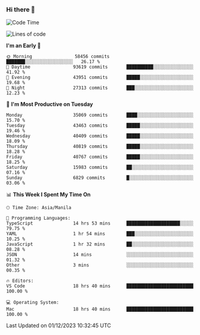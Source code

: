 ### Hi there 👋

<!--START_SECTION:waka-->
![Code Time](http://img.shields.io/badge/Code%20Time-4%2C599%20hrs%2022%20mins-blue)

![Lines of code](https://img.shields.io/badge/From%20Hello%20World%20I%27ve%20Written-101.6%20million%20lines%20of%20code-blue)

**I'm an Early 🐤** 

```text
🌞 Morning                58456 commits       ███████░░░░░░░░░░░░░░░░░░   26.17 % 
🌆 Daytime                93619 commits       ██████████░░░░░░░░░░░░░░░   41.92 % 
🌃 Evening                43951 commits       █████░░░░░░░░░░░░░░░░░░░░   19.68 % 
🌙 Night                  27313 commits       ███░░░░░░░░░░░░░░░░░░░░░░   12.23 % 
```
📅 **I'm Most Productive on Tuesday** 

```text
Monday                   35069 commits       ████░░░░░░░░░░░░░░░░░░░░░   15.70 % 
Tuesday                  43463 commits       █████░░░░░░░░░░░░░░░░░░░░   19.46 % 
Wednesday                40409 commits       █████░░░░░░░░░░░░░░░░░░░░   18.09 % 
Thursday                 40819 commits       █████░░░░░░░░░░░░░░░░░░░░   18.28 % 
Friday                   40767 commits       █████░░░░░░░░░░░░░░░░░░░░   18.25 % 
Saturday                 15983 commits       ██░░░░░░░░░░░░░░░░░░░░░░░   07.16 % 
Sunday                   6829 commits        █░░░░░░░░░░░░░░░░░░░░░░░░   03.06 % 
```


📊 **This Week I Spent My Time On** 

```text
🕑︎ Time Zone: Asia/Manila

💬 Programming Languages: 
TypeScript               14 hrs 53 mins      ████████████████████░░░░░   79.75 % 
YAML                     1 hr 54 mins        ███░░░░░░░░░░░░░░░░░░░░░░   10.25 % 
JavaScript               1 hr 32 mins        ██░░░░░░░░░░░░░░░░░░░░░░░   08.28 % 
JSON                     14 mins             ░░░░░░░░░░░░░░░░░░░░░░░░░   01.32 % 
Other                    3 mins              ░░░░░░░░░░░░░░░░░░░░░░░░░   00.35 % 

🔥 Editors: 
VS Code                  18 hrs 40 mins      █████████████████████████   100.00 % 

💻 Operating System: 
Mac                      18 hrs 40 mins      █████████████████████████   100.00 % 
```


 Last Updated on 01/12/2023 10:32:45 UTC
<!--END_SECTION:waka-->


<!--
**rad182/rad182** is a ✨ _special_ ✨ repository because its `README.md` (this file) appears on your GitHub profile.

Here are some ideas to get you started:

- 🔭 I’m currently working on ...
- 🌱 I’m currently learning ...
- 👯 I’m looking to collaborate on ...
- 🤔 I’m looking for help with ...
- 💬 Ask me about ...
- 📫 How to reach me: ...
- 😄 Pronouns: ...
- ⚡ Fun fact: ...
-->

